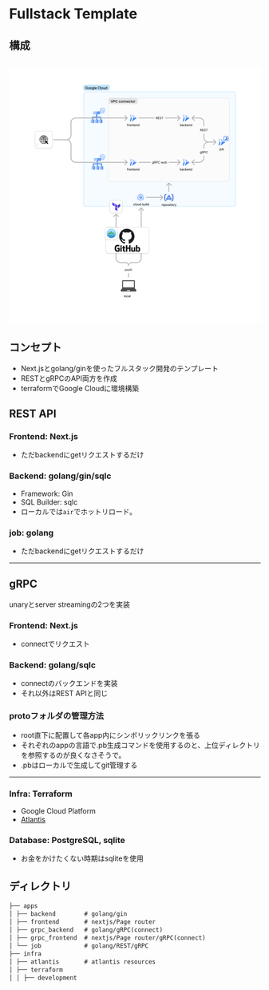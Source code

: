 # Fullstack Template

## 構成
![infra.png](assets/infra.png)
---

## コンセプト
- Next.jsとgolang/ginを使ったフルスタック開発のテンプレート
- RESTとgRPCのAPI両方を作成
- terraformでGoogle Cloudに環境構築

## REST API
### Frontend: Next.js
- ただbackendにgetリクエストするだけ
### Backend: golang/gin/sqlc
- Framework: Gin
- SQL Builder: sqlc
- ローカルでは`air`でホットリロード。
### job: golang
- ただbackendにgetリクエストするだけ

---
## gRPC
unaryとserver streamingの2つを実装<br>
### Frontend: Next.js
- connectでリクエスト
### Backend: golang/sqlc
- connectのバックエンドを実装
- それ以外はREST APIと同じ
### protoフォルダの管理方法
- root直下に配置して各app内にシンボリックリンクを張る
- それぞれのappの言語で.pb生成コマンドを使用するのと、上位ディレクトリを参照するのが良くなさそうで。
- .pbはローカルで生成してgit管理する

---
### Infra: Terraform
- Google Cloud Platform
- [Atlantis](./infra/terraform/atlantis/README.md)

### Database: PostgreSQL, sqlite
- お金をかけたくない時期はsqliteを使用

## ディレクトリ
```
├── apps
│ ├── backend        # golang/gin
│ ├── frontend       # nextjs/Page router
│ ├── grpc_backend   # golang/gRPC(connect)
│ ├── grpc_frontend  # nextjs/Page router/gRPC(connect)
│ └── job            # golang/REST/gRPC
├── infra
│ ├── atlantis       # atlantis resources
│ ├── terraform      
│ │ ├── development
```
